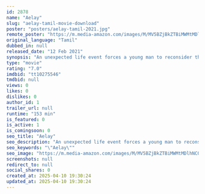 ```yaml
---
id: 2878
name: "Aelay"
slug: "aelay-tamil-movie-download"
poster: "posters/aelay-tamil-2021.jpg"
remote_poster: "https://m.media-amazon.com/images/M/MV5BZjBkZTBiMWMtMDlhNC00NmIxLTkzY2QtNGZkZGViN2JlYWFiXkEyXkFqcGdeQXVyMTI1NDAzMzM0._V1_SX300.jpg"
original_language: "Tamil"
dubbed_in: null
released_date: "12 Feb 2021"
synopsis: "An unexpected life event forces a young man to reconsider the past and his opinions about his father, who was an ice-cream seller."
type: "movie"
rating: "7.0"
imdbid: "tt10275546"
tmdbid: null
views: 0
likes: 0
dislikes: 0
author_id: 1
trailer_url: null
runtime: "153 min"
is_featured: 0
is_active: 1
is_comingsoon: 0
seo_title: "Aelay"
seo_description: "An unexpected life event forces a young man to reconsider the past and his opinions about his father, who was an ice-cream seller."
seo_keywords: "\"Aelay\""
seo_image: "https://m.media-amazon.com/images/M/MV5BZjBkZTBiMWMtMDlhNC00NmIxLTkzY2QtNGZkZGViN2JlYWFiXkEyXkFqcGdeQXVyMTI1NDAzMzM0._V1_SX300.jpg"
screenshots: null
redirect_to: null
social_shares: 0
created_at: 2025-04-10 19:30:24
updated_at: 2025-04-10 19:30:24
---
```


